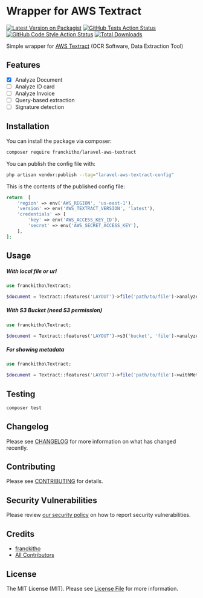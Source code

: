 # Wrapper for AWS Textract

[![Latest Version on Packagist](https://img.shields.io/packagist/v/franckitho/laravel-aws-textract.svg?style=flat-square)](https://packagist.org/packages/franckitho/laravel-aws-textract)
[![GitHub Tests Action Status](https://img.shields.io/github/actions/workflow/status/franckitho/laravel-aws-textract/run-tests.yml?branch=main&label=tests&style=flat-square)](https://github.com/franckitho/laravel-aws-textract/actions?query=workflow%3Arun-tests+branch%3Amain)
[![GitHub Code Style Action Status](https://img.shields.io/github/actions/workflow/status/franckitho/laravel-aws-textract/fix-php-code-style-issues.yml?branch=main&label=code%20style&style=flat-square)](https://github.com/franckitho/laravel-aws-textract/actions?query=workflow%3A"Fix+PHP+code+style+issues"+branch%3Amain)
[![Total Downloads](https://img.shields.io/packagist/dt/franckitho/laravel-aws-textract.svg?style=flat-square)](https://packagist.org/packages/franckitho/laravel-aws-textract)

Simple wrapper for [AWS Textract](https://aws.amazon.com/fr/textract/) (OCR Software, Data Extraction Tool) 

## Features
- [x] Analyze Document
- [ ] Analyze ID card
- [ ] Analyze Invoice
- [ ] Query-based extraction
- [ ] Signature detection  

## Installation

You can install the package via composer:

```bash
composer require franckitho/laravel-aws-textract
```

You can publish the config file with:

```bash
php artisan vendor:publish --tag="laravel-aws-textract-config"
```

This is the contents of the published config file:

```php
return  [
    'region' => env('AWS_REGION', 'us-east-1'),
    'version' => env('AWS_TEXTRACT_VERSION', 'latest'),
    'credentials' => [
        'key' => env('AWS_ACCESS_KEY_ID'),
        'secret' => env('AWS_SECRET_ACCESS_KEY'),
    ],
];
```

## Usage

##### With local file or url
```php
use franckitho\Textract;

$document = Textract::features('LAYOUT')->file('path/to/file')->analyze();
```

##### With S3 Bucket (need S3 permission)
```php
use franckitho\Textract;

$document = Textract::features('LAYOUT')->s3('bucket', 'file')->analyze();
```

##### For showing metadata
```php
use franckitho\Textract;

$document = Textract::features('LAYOUT')->file('path/to/file')->withMetaData()->analyze();
```

## Testing

```bash
composer test
```

## Changelog

Please see [CHANGELOG](CHANGELOG.md) for more information on what has changed recently.

## Contributing

Please see [CONTRIBUTING](CONTRIBUTING.md) for details.

## Security Vulnerabilities

Please review [our security policy](../../security/policy) on how to report security vulnerabilities.

## Credits

- [franckitho](https://github.com/franckitho)
- [All Contributors](../../contributors)

## License

The MIT License (MIT). Please see [License File](LICENSE.md) for more information.
